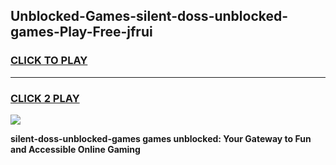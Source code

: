 
## Unblocked-Games-silent-doss-unblocked-games-Play-Free-jfrui
<h3>
<a href="https://premium76.site?title=silent-doss-unblocked-games&ref=18A">CLICK TO PLAY</a></h3>
<hr>

<h3>
<a href="https://premium76.site?title=silent-doss-unblocked-games&ref=18A">CLICK 2 PLAY</a>
  
</h3>

<a href="https://premium76.site?title=silent-doss-unblocked-games&ref=18A"><img src="https://clearcache.store/games.png"></a>


**silent-doss-unblocked-games games unblocked: Your Gateway to Fun and Accessible Online Gaming**
